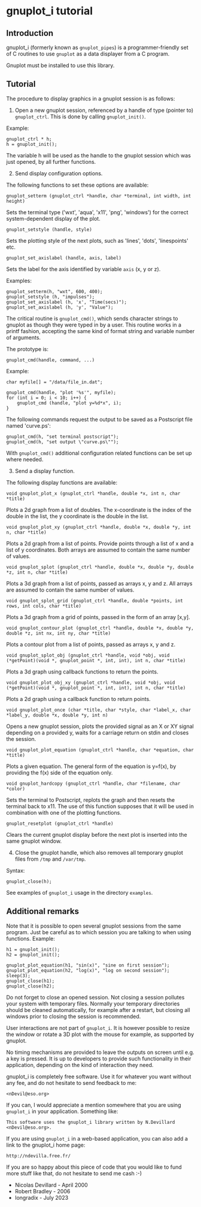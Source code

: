 gnuplot_i tutorial
==================

Introduction
------------

gnuplot_i (formerly known as `gnuplot_pipes`) is a programmer-friendly set of C routines to use `gnuplot` as a data displayer from a C program.

Gnuplot must be installed to use this library.


Tutorial
--------

The procedure to display graphics in a gnuplot session is as follows:

1. Open a new gnuplot session, referenced by a handle of type (pointer to) `gnuplot_ctrl`. This is done by calling `gnuplot_init()`.

  Example:

    gnuplot_ctrl * h;
    h = gnuplot_init();

  The variable h will be used as the handle to the gnuplot session which was just opened, by all further functions.


2. Send display configuration options. 

  The following functions to set these options are available:

    gnuplot_setterm (gnuplot_ctrl *handle, char *terminal, int width, int height)

  Sets the terminal type ('wxt', 'aqua', 'x11', 'png', 'windows') for the correct system-dependent display of the plot.

    gnuplot_setstyle (handle, style)

  Sets the plotting style of the next plots, such as 'lines', 'dots', 'linespoints' etc.

    gnuplot_set_axislabel (handle, axis, label)

  Sets the label for the axis identified by variable `axis` (x, y or z).

  Examples:

    gnuplot_setterm(h, "wxt", 600, 400);
    gnuplot_setstyle (h, "impulses");
    gnuplot_set_axislabel (h, 'x', "Time(secs)");
    gnuplot_set_axislabel (h, 'y', "Value");

  The critical routine is `gnuplot_cmd()`, which sends character strings to gnuplot as though they were typed in by a user. This routine works in a printf fashion, accepting the same kind of format string and variable number of arguments.

  The prototype is:

    gnuplot_cmd(handle, command, ...)

  Example:

    char myfile[] = "/data/file_in.dat";
    
    gnuplot_cmd(handle, "plot '%s'", myfile);
    for (int i = 0; i < 10; i++) {
        gnuplot_cmd (handle, "plot y=%d*x", i);
    }

  The following commands request the output to be saved as a Postscript file named 'curve.ps':

    gnuplot_cmd(h, "set terminal postscript");
    gnuplot_cmd(h, "set output \"curve.ps\"");

  With `gnuplot_cmd()` additional configuration related functions can be set up where needed.


3. Send a display function.

  The following display functions are available:

    void gnuplot_plot_x (gnuplot_ctrl *handle, double *x, int n, char *title)

  Plots a 2d graph from a list of doubles. The x-coordinate is the index of the double in the list, the y coordinate is the double in the list.

    void gnuplot_plot_xy (gnuplot_ctrl *handle, double *x, double *y, int n, char *title)

  Plots a 2d graph from a list of points. Provide points through a list of x and a list of y coordinates. Both arrays are assumed to contain the same number of values.

    void gnuplot_splot (gnuplot_ctrl *handle, double *x, double *y, double *z, int n, char *title)

  Plots a 3d graph from a list of points, passed as arrays x, y and z. All arrays are assumed to contain the same number of values.

    void gnuplot_splot_grid (gnuplot_ctrl *handle, double *points, int rows, int cols, char *title)

  Plots a 3d graph from a grid of points, passed in the form of an array [x,y].

    void gnuplot_contour_plot (gnuplot_ctrl *handle, double *x, double *y, double *z, int nx, int ny, char *title)

  Plots a contour plot from a list of points, passed as arrays x, y and z.

    void gnuplot_splot_obj (gnuplot_ctrl *handle, void *obj, void (*getPoint)(void *, gnuplot_point *, int, int), int n, char *title)

  Plots a 3d graph using callback functions to return the points.

    void gnuplot_plot_obj_xy (gnuplot_ctrl *handle, void *obj, void (*getPoint)(void *, gnuplot_point *, int, int), int n, char *title)

  Plots a 2d graph using a callback function to return points.

    void gnuplot_plot_once (char *title, char *style, char *label_x, char *label_y, double *x, double *y, int n)

  Opens a new gnuplot session, plots the provided signal as an X or XY signal depending on a provided y, waits for a carriage return on stdin and closes the session.

    void gnuplot_plot_equation (gnuplot_ctrl *handle, char *equation, char *title)

  Plots a given equation. The general form of the equation is y=f(x), by providing the f(x) side of the equation only.

    void gnuplot_hardcopy (gnuplot_ctrl *handle, char *filename, char *color)

  Sets the terminal to Postscript, replots the graph and then resets the terminal back to x11. The use of this function supposes that it will be used in combination with one of the plotting functions.

    gnuplot_resetplot (gnuplot_ctrl *handle)

  Clears the current gnuplot display before the next plot is inserted into the same gnuplot window.


4. Close the gnuplot handle, which also removes all temporary gnuplot files from `/tmp` and `/var/tmp`.

  Syntax:

    gnuplot_close(h);


See examples of `gnuplot_i` usage in the directory `examples`.


Additional remarks
------------------

Note that it is possible to open several gnuplot sessions from the same program. Just be careful as to which session you are talking to when using functions. Example:

    h1 = gnuplot_init();
    h2 = gnuplot_init();

    gnuplot_plot_equation(h1, "sin(x)", "sine on first session");
    gnuplot_plot_equation(h2, "log(x)", "log on second session");
    sleep(3);
    gnuplot_close(h1);
    gnuplot_close(h2);

Do not forget to close an opened session. Not closing a session pollutes your system with temporary files. Normally your temporary directories should be cleaned automatically, for example after a restart, but closing all windows prior to closing the session is recommended.

User interactions are not part of `gnuplot_i`. It is however possible to resize the window or rotate a 3D plot with the mouse for example, as supported by gnuplot.

No timing mechanisms are provided to leave the outputs on screen until e.g. a key is pressed. It is up to developers to provide such functionality in their application, depending on the kind of interaction they need.

gnuplot_i is completely free software. Use it for whatever you want without any fee, and do not hesitate to send feedback to me:

    <nDevil@eso.org>

If you can, I would appreciate a mention somewhere that you are using `gnuplot_i` in your application. Something like:

    This software uses the gnuplot_i library written by N.Devillard <nDevil@eso.org>.

If you are using `gnuplot_i` in a web-based application, you can also add a link to the gnuplot_i home page:

    http://ndevilla.free.fr/

If you are so happy about this piece of code that you would like to fund more stuff like that, do not hesitate to send me cash :-)


* Nicolas Devillard - April 2000
* Robert Bradley - 2006
* longradix - July 2023
